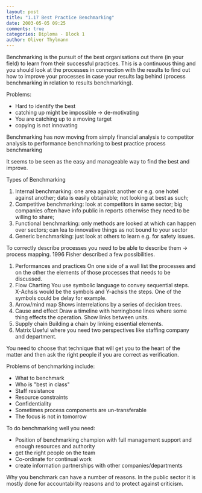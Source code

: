 ```yaml
---
layout: post
title: "1.17 Best Practice Benchmarking"
date: 2003-05-05 09:25
comments: true
categories: Diploma - Block 1
author: Oliver Thylmann
---
```



Benchmarking is the pursuit of the best organisations out there (in your field) to learn from their successful practices. This is a continuous thing and you should look at the processes in connection with the results to find out how to improve your processes in case your results lag behind (process benchmarking in relation to results benchmarking).





Problems:
- Hard to identify the best
- catching up might be impossible -&gt; de-motivating
- You are catching up to a moving target
- copying is not innovating

Benchmarking has now moving from simply financial analysis to competitor analysis to performance benchmarking to best practice process benchmarking

It seems to be seen as the easy and manageable way to find the best and improve.


Types of Benchmarking
1. Internal benchmarking: one area against another or e.g. one hotel against another; data is easily obtainable; not looking at best as such; 
2. Competitive benchmarking: look at competitors in same sector; big companies often have info public in reports otherwise they need to be willing to share; 
3. Functional benchmarking: only methods are looked at which can happen over sectors; can lea to innovative things as not bound to your sector
4. Generic benchmarking: just look at others to learn e.g. for safety issues.

To correctly describe processes you need to be able to describe them -&gt; process mapping. 1996 Fisher described a few possibilities.

1. Performances and practices
On one side of a wall list the processes and on the other the elements of those processes that needs to be discussed.
2. Flow Charting
You use symbolic language to convey sequential steps. X-Achsis would be the symbols and Y-achsis the steps. One of the symbols could be delay for example.
3. Arrow/mind map
Shows interrelations by a series of decision trees.
4. Cause and effect
Draw a timeline with herringbone lines where some thing effects the operation. Show links between units. 
5. Supply chain
Building a chain by linking essential elements.
6. Matrix
Useful where you need two perspectives like staffing company and department.

You need to choose that technique that will get you to the heart of the matter and then ask the right people if you are correct as verification.

Problems of benchmarking include:
- What to benchmark
- Who is &quot;best in class&quot;
- Staff resistance
- Resource constraints
- Confidentiality
- Sometimes process components are un-transferable
- The focus is not in tomorrow

To do benchmarking well you need:
- Position of benchmarking champion with full management support and enough resources and authority
- get the right people on the team
- Co-ordinate for continual work
- create information partnerships with other companies/departments

Why you benchmark can have a number of reasons. In the public sector it is mostly done for accountability reasons and to protect against criticism.


